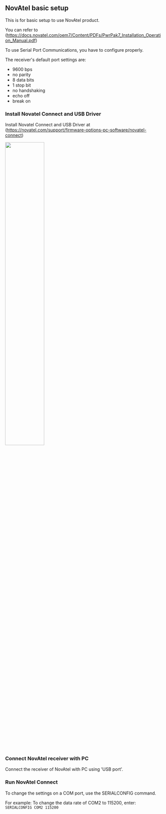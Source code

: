 ## NovAtel basic setup
This is for basic setup to use NovAtel product.

You can refer to (https://docs.novatel.com/oem7/Content/PDFs/PwrPak7_Installation_Operation_Manual.pdf)

To use Serial Port Communications, you have to configure properly.

The receiver's default port settings are:
<ul><li>9600 bps</li>
<li>no parity</li>
<li>8 data bits</li>
<li>1 stop bit</li>
<li>no handshaking</li>
<li>echo off</li>
<li>break on</li></ul>


### Install Novatel Connect and USB Driver
Install Novatel Connect and USB Driver at (https://novatel.com/support/firmware-options-pc-software/novatel-connect)


<img src="https://user-images.githubusercontent.com/72431755/95290272-cace2400-08a7-11eb-98ba-680f56a7c53d.png" width="50%" height="50%"></img>


### Connect NovAtel receiver with PC
Connect the receiver of NovAtel with PC using 'USB port'.

### Run NovAtel Connect
To change the settings on a COM port, use the SERIALCONFIG command. 

For example: To change the data rate of COM2 to 115200, enter: <code>SERIALCONFIG COM2 115200</code>
